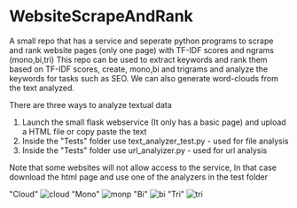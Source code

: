 # WebsiteScrapeAndRank
A small repo that has a service and seperate python programs to scrape and rank website pages (only one page) with TF-IDF scores and ngrams (mono,bi,tri)
This repo can be used to extract keywords and rank them based on TF-IDF scores, create, mono,bi and trigrams and analyze the keywords for tasks such as SEO.
We can also generate word-clouds from the text analyzed.

There are three ways to analyze textual data
 1. Launch the small flask webservice (It only has a basic page) and upload a HTML file or copy paste the text
 2. Inside the "Tests" folder use text_analyzer_test.py - used for file analysis
 3. Inside the "Tests" folder use url_analyizer.py - used for url analysis


Note that some websites will not allow access to the service, In that case download the html page and use one of the analyzers in the test folder

"Cloud"
![cloud](https://user-images.githubusercontent.com/2294224/136965127-bcee938c-9219-4541-b160-8320f7a91c28.png)
"Mono"
![monp](https://user-images.githubusercontent.com/2294224/136965071-0c759caa-19c0-4cab-aaac-2d6f0a304e81.png)
"Bi"
![bi](https://user-images.githubusercontent.com/2294224/136965099-8a77726b-131e-47fd-94ab-4829475a3f0d.png)
"Tri"
![tri](https://user-images.githubusercontent.com/2294224/136965110-e7f12682-7003-4801-aa95-d06b727aabdf.png)
